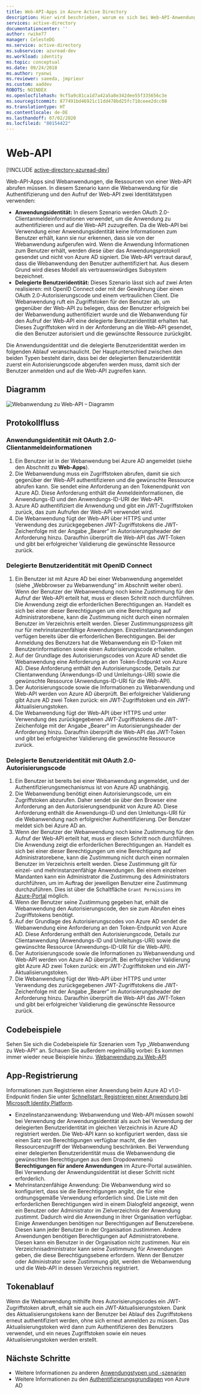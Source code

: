 ```yaml
---
title: Web-API-Apps in Azure Active Directory
description: Hier wird beschrieben, worum es sich bei Web-API-Anwendungen handelt, und Sie erfahren mehr über die Grundlagen des Protokollflusses, der Registrierung und des Tokenablaufs für diesen App-Typ.
services: active-directory
documentationcenter: ''
author: rwike77
manager: CelesteDG
ms.service: active-directory
ms.subservice: azuread-dev
ms.workload: identity
ms.topic: conceptual
ms.date: 09/24/2018
ms.author: ryanwi
ms.reviewer: saeeda, jmprieur
ms.custom: aaddev
ROBOTS: NOINDEX
ms.openlocfilehash: 9cf5a9c81ca1d7a42a5a8e342dee55f335656c3e
ms.sourcegitcommit: 877491bd46921c11dd478bd25fc718ceee2dcc08
ms.translationtype: HT
ms.contentlocale: de-DE
ms.lasthandoff: 07/02/2020
ms.locfileid: "80154422"
---
```

# <a name="web-api"></a>Web-API

[!INCLUDE [active-directory-azuread-dev](../../../includes/active-directory-azuread-dev.md)]

Web-API-Apps sind Webanwendungen, die Ressourcen von einer Web-API abrufen müssen. In diesem Szenario kann die Webanwendung für die Authentifizierung und den Aufruf der Web-API zwei Identitätstypen verwenden:

- **Anwendungsidentität:** In diesem Szenario werden OAuth 2.0-Clientanmeldeinformationen verwendet, um die Anwendung zu authentifizieren und auf die Web-API zuzugreifen. Da die Web-API bei Verwendung einer Anwendungsidentität keine Informationen zum Benutzer erhält, kann sie nur erkennen, dass sie von der Webanwendung aufgerufen wird. Wenn die Anwendung Informationen zum Benutzer erhält, werden diese über das Anwendungsprotokoll gesendet und nicht von Azure AD signiert. Die Web-API vertraut darauf, dass die Webanwendung den Benutzer authentifiziert hat. Aus diesem Grund wird dieses Modell als vertrauenswürdiges Subsystem bezeichnet.
- **Delegierte Benutzeridentität:** Dieses Szenario lässt sich auf zwei Arten realisieren: mit OpenID Connect oder mit der Gewährung über einen OAuth 2.0-Autorisierungscode und einem vertraulichen Client. Die Webanwendung ruft ein Zugriffstoken für den Benutzer ab, um gegenüber der Web-API zu belegen, dass der Benutzer erfolgreich bei der Webanwendung authentifiziert wurde und die Webanwendung für den Aufruf der Web-API eine delegierte Benutzeridentität erhalten hat. Dieses Zugriffstoken wird in der Anforderung an die Web-API gesendet, die den Benutzer autorisiert und die gewünschte Ressource zurückgibt.

Die Anwendungsidentität und die delegierte Benutzeridentität werden im folgenden Ablauf veranschaulicht. Der Hauptunterschied zwischen den beiden Typen besteht darin, dass bei der delegierten Benutzeridentität zuerst ein Autorisierungscode abgerufen werden muss, damit sich der Benutzer anmelden und auf die Web-API zugreifen kann.

## <a name="diagram"></a>Diagramm

![Webanwendung zu Web-API – Diagramm](./media/authentication-scenarios/web-app-to-web-api.png)

## <a name="protocol-flow"></a>Protokollfluss

### <a name="application-identity-with-oauth-20-client-credentials-grant"></a>Anwendungsidentität mit OAuth 2.0-Clientanmeldeinformationen

1. Ein Benutzer ist in der Webanwendung bei Azure AD angemeldet (siehe den Abschnitt zu **Web-Apps**).
1. Die Webanwendung muss ein Zugriffstoken abrufen, damit sie sich gegenüber der Web-API authentifizieren und die gewünschte Ressource abrufen kann. Sie sendet eine Anforderung an den Tokenendpunkt von Azure AD. Diese Anforderung enthält die Anmeldeinformationen, die Anwendungs-ID und den Anwendungs-ID-URI der Web-API.
1. Azure AD authentifiziert die Anwendung und gibt ein JWT-Zugriffstoken zurück, das zum Aufrufen der Web-API verwendet wird.
1. Die Webanwendung fügt der Web-API über HTTPS und unter Verwendung des zurückgegebenen JWT-Zugriffstokens die JWT-Zeichenfolge mit der Angabe „Bearer“ im Autorisierungsheader der Anforderung hinzu. Daraufhin überprüft die Web-API das JWT-Token und gibt bei erfolgreicher Validierung die gewünschte Ressource zurück.

### <a name="delegated-user-identity-with-openid-connect"></a>Delegierte Benutzeridentität mit OpenID Connect

1. Ein Benutzer ist mit Azure AD bei einer Webanwendung angemeldet (siehe „Webbrowser zu Webanwendung“ im Abschnitt weiter oben). Wenn der Benutzer der Webanwendung noch keine Zustimmung für den Aufruf der Web-API erteilt hat, muss er diesen Schritt noch durchführen. Die Anwendung zeigt die erforderlichen Berechtigungen an. Handelt es sich bei einer dieser Berechtigungen um eine Berechtigung auf Administratorebene, kann die Zustimmung nicht durch einen normalen Benutzer im Verzeichnis erteilt werden. Dieser Zustimmungsprozess gilt nur für mehrinstanzenfähige Anwendungen. Einzelinstanzanwendungen verfügen bereits über die erforderlichen Berechtigungen. Bei der Anmeldung des Benutzers hat die Webanwendung ein ID-Token mit Benutzerinformationen sowie einen Autorisierungscode erhalten.
1. Auf der Grundlage des Autorisierungscodes von Azure AD sendet die Webanwendung eine Anforderung an den Token-Endpunkt von Azure AD. Diese Anforderung enthält den Autorisierungscode, Details zur Clientanwendung (Anwendungs-ID und Umleitungs-URI) sowie die gewünschte Ressource (Anwendungs-ID-URI für die Web-API).
1. Der Autorisierungscode sowie die Informationen zu Webanwendung und Web-API werden von Azure AD überprüft. Bei erfolgreicher Validierung gibt Azure AD zwei Token zurück: ein JWT-Zugriffstoken und ein JWT-Aktualisierungstoken.
1. Die Webanwendung fügt der Web-API über HTTPS und unter Verwendung des zurückgegebenen JWT-Zugriffstokens die JWT-Zeichenfolge mit der Angabe „Bearer“ im Autorisierungsheader der Anforderung hinzu. Daraufhin überprüft die Web-API das JWT-Token und gibt bei erfolgreicher Validierung die gewünschte Ressource zurück.

### <a name="delegated-user-identity-with-oauth-20-authorization-code-grant"></a>Delegierte Benutzeridentität mit OAuth 2.0-Autorisierungscode

1. Ein Benutzer ist bereits bei einer Webanwendung angemeldet, und der Authentifizierungsmechanismus ist von Azure AD unabhängig.
1. Die Webanwendung benötigt einen Autorisierungscode, um ein Zugriffstoken abzurufen. Daher sendet sie über den Browser eine Anforderung an den Autorisierungsendpunkt von Azure AD. Diese Anforderung enthält die Anwendungs-ID und den Umleitungs-URI für die Webanwendung nach erfolgreicher Authentifizierung. Der Benutzer meldet sich bei Azure AD an.
1. Wenn der Benutzer der Webanwendung noch keine Zustimmung für den Aufruf der Web-API erteilt hat, muss er diesen Schritt noch durchführen. Die Anwendung zeigt die erforderlichen Berechtigungen an. Handelt es sich bei einer dieser Berechtigungen um eine Berechtigung auf Administratorebene, kann die Zustimmung nicht durch einen normalen Benutzer im Verzeichnis erteilt werden. Diese Zustimmung gilt für einzel- und mehrinstanzenfähige Anwendungen. Bei einem einzelnen Mandanten kann ein Administrator die Zustimmung des Administrators durchführen, um im Auftrag der jeweiligen Benutzer eine Zustimmung durchzuführen. Dies ist über die Schaltfläche `Grant Permissions` im [Azure-Portal](https://portal.azure.com) möglich. 
1. Wenn der Benutzer seine Zustimmung gegeben hat, erhält die Webanwendung den Autorisierungscode, den sie zum Abrufen eines Zugriffstokens benötigt.
1. Auf der Grundlage des Autorisierungscodes von Azure AD sendet die Webanwendung eine Anforderung an den Token-Endpunkt von Azure AD. Diese Anforderung enthält den Autorisierungscode, Details zur Clientanwendung (Anwendungs-ID und Umleitungs-URI) sowie die gewünschte Ressource (Anwendungs-ID-URI für die Web-API).
1. Der Autorisierungscode sowie die Informationen zu Webanwendung und Web-API werden von Azure AD überprüft. Bei erfolgreicher Validierung gibt Azure AD zwei Token zurück: ein JWT-Zugriffstoken und ein JWT-Aktualisierungstoken.
1. Die Webanwendung fügt der Web-API über HTTPS und unter Verwendung des zurückgegebenen JWT-Zugriffstokens die JWT-Zeichenfolge mit der Angabe „Bearer“ im Autorisierungsheader der Anforderung hinzu. Daraufhin überprüft die Web-API das JWT-Token und gibt bei erfolgreicher Validierung die gewünschte Ressource zurück.

## <a name="code-samples"></a>Codebeispiele

Sehen Sie sich die Codebeispiele für Szenarien vom Typ „Webanwendung zu Web-API“ an. Schauen Sie außerdem regelmäßig vorbei: Es kommen immer wieder neue Beispiele hinzu. [Webanwendung zu Web-API](sample-v1-code.md#web-applications-signing-in-users-calling-microsoft-graph-or-a-web-api-with-the-users-identity)

## <a name="app-registration"></a>App-Registrierung

Informationen zum Registrieren einer Anwendung beim Azure AD v1.0-Endpunkt finden Sie unter [Schnellstart: Registrieren einer Anwendung bei Microsoft Identity Platform](../develop/quickstart-register-app.md?toc=/azure/active-directory/azuread-dev/toc.json&bc=/azure/active-directory/azuread-dev/breadcrumb/toc.json).

* Einzelinstanzanwendung: Webanwendung und Web-API müssen sowohl bei Verwendung der Anwendungsidentität als auch bei Verwendung der delegierten Benutzeridentität im gleichen Verzeichnis in Azure AD registriert werden. Die Web-API kann so konfiguriert werden, dass sie einen Satz von Berechtigungen verfügbar macht, die den Ressourcenzugriff der Webanwendung beschränken. Bei Verwendung einer delegierten Benutzeridentität muss die Webanwendung die gewünschten Berechtigungen aus dem Dropdownmenü **Berechtigungen für andere Anwendungen** im Azure-Portal auswählen. Bei Verwendung der Anwendungsidentität ist dieser Schritt nicht erforderlich.
* Mehrinstanzenfähige Anwendung: Die Webanwendung wird so konfiguriert, dass sie die Berechtigungen angibt, die für eine ordnungsgemäße Verwendung erforderlich sind. Die Liste mit den erforderlichen Berechtigungen wird in einem Dialogfeld angezeigt, wenn ein Benutzer oder Administrator im Zielverzeichnis der Anwendung zustimmt. Dadurch wird die Anwendung in ihrer Organisation verfügbar. Einige Anwendungen benötigen nur Berechtigungen auf Benutzerebene. Diesen kann jeder Benutzer in der Organisation zustimmen. Andere Anwendungen benötigen Berechtigungen auf Administratorebene. Diesen kann ein Benutzer in der Organisation nicht zustimmen. Nur ein Verzeichnisadministrator kann seine Zustimmung für Anwendungen geben, die diese Berechtigungsebene erfordern. Wenn der Benutzer oder Administrator seine Zustimmung gibt, werden die Webanwendung und die Web-API in dessen Verzeichnis registriert.

## <a name="token-expiration"></a>Tokenablauf

Wenn die Webanwendung mithilfe ihres Autorisierungscodes ein JWT-Zugriffstoken abruft, erhält sie auch ein JWT-Aktualisierungstoken. Dank des Aktualisierungstokens kann der Benutzer bei Ablauf des Zugriffstokens erneut authentifiziert werden, ohne sich erneut anmelden zu müssen. Das Aktualisierungstoken wird dann zum Authentifizieren des Benutzers verwendet, und ein neues Zugriffstoken sowie ein neues Aktualisierungstoken werden erstellt.

## <a name="next-steps"></a>Nächste Schritte

- Weitere Informationen zu anderen [Anwendungstypen und -szenarien](app-types.md)
- Weitere Informationen zu den [Authentifizierungsgrundlagen](v1-authentication-scenarios.md) von Azure AD
